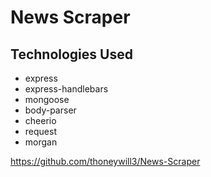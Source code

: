 # News Scraper

## Technologies Used
  * express
  * express-handlebars
  * mongoose
  * body-parser
  * cheerio
  * request
  * morgan

  https://github.com/thoneywill3/News-Scraper